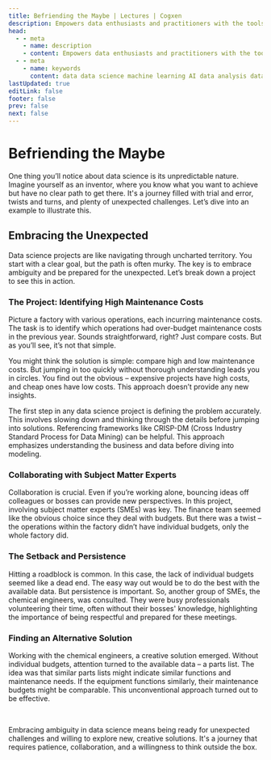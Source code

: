```yaml
---
title: Befriending the Maybe | Lectures | Cogxen
description: Empowers data enthusiasts and practitioners with the tools and knowledge to unlock the potential of data.
head:
  - - meta
    - name: description
    - content: Empowers data enthusiasts and practitioners with the tools and knowledge to unlock the potential of data.
  - - meta
    - name: keywords
      content: data data science machine learning AI data analysis data-driven data enthusiasts data practitioners
lastUpdated: true
editLink: false
footer: false
prev: false
next: false
---
```


# Befriending the Maybe

One thing you’ll notice about data science is its unpredictable nature. Imagine yourself as an inventor, where you know what you want to achieve but have no clear path to get there. It's a journey filled with trial and error, twists and turns, and plenty of unexpected challenges. Let’s dive into an example to illustrate this.

## Embracing the Unexpected

Data science projects are like navigating through uncharted territory. You start with a clear goal, but the path is often murky. The key is to embrace ambiguity and be prepared for the unexpected. Let’s break down a project to see this in action.

### The Project: Identifying High Maintenance Costs

Picture a factory with various operations, each incurring maintenance costs. The task is to identify which operations had over-budget maintenance costs in the previous year. Sounds straightforward, right? Just compare costs. But as you’ll see, it’s not that simple.

You might think the solution is simple: compare high and low maintenance costs. But jumping in too quickly without thorough understanding leads you in circles. You find out the obvious – expensive projects have high costs, and cheap ones have low costs. This approach doesn’t provide any new insights.

The first step in any data science project is defining the problem accurately. This involves slowing down and thinking through the details before jumping into solutions. Referencing frameworks like CRISP-DM (Cross Industry Standard Process for Data Mining) can be helpful. This approach emphasizes understanding the business and data before diving into modeling.

### Collaborating with Subject Matter Experts

Collaboration is crucial. Even if you’re working alone, bouncing ideas off colleagues or bosses can provide new perspectives. In this project, involving subject matter experts (SMEs) was key. The finance team seemed like the obvious choice since they deal with budgets. But there was a twist – the operations within the factory didn’t have individual budgets, only the whole factory did.

### The Setback and Persistence

Hitting a roadblock is common. In this case, the lack of individual budgets seemed like a dead end. The easy way out would be to do the best with the available data. But persistence is important. So, another group of SMEs, the chemical engineers, was consulted. They were busy professionals volunteering their time, often without their bosses' knowledge, highlighting the importance of being respectful and prepared for these meetings.

### Finding an Alternative Solution

Working with the chemical engineers, a creative solution emerged. Without individual budgets, attention turned to the available data – a parts list. The idea was that similar parts lists might indicate similar functions and maintenance needs. If the equipment functions similarly, their maintenance budgets might be comparable. This unconventional approach turned out to be effective.

<br />

Embracing ambiguity in data science means being ready for unexpected challenges and willing to explore new, creative solutions. It's a journey that requires patience, collaboration, and a willingness to think outside the box.
